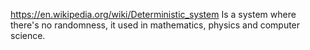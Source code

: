 https://en.wikipedia.org/wiki/Deterministic_system
Is a system where there's no randomness, it used in mathematics, physics and computer science.
